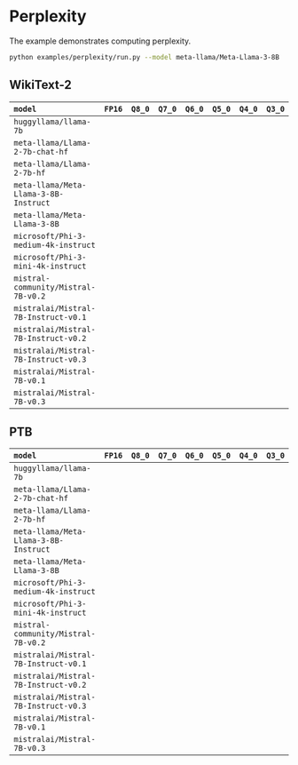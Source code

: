 # Perplexity

The example demonstrates computing perplexity.
```bash
python examples/perplexity/run.py --model meta-llama/Meta-Llama-3-8B
```

## WikiText-2

| `model`                               | `FP16`| `Q8_0`| `Q7_0`| `Q6_0`| `Q5_0`| `Q4_0`| `Q3_0`|
| :-                                    | :-:   | :-:   | :-:   | :-:   | :-:   | :-:   | :-:   |
| `huggyllama/llama-7b`                 | 
| `meta-llama/Llama-2-7b-chat-hf`       | 
| `meta-llama/Llama-2-7b-hf`            | 
| `meta-llama/Meta-Llama-3-8B-Instruct` | 
| `meta-llama/Meta-Llama-3-8B`          | 
| `microsoft/Phi-3-medium-4k-instruct`  | 
| `microsoft/Phi-3-mini-4k-instruct`    | 
| `mistral-community/Mistral-7B-v0.2`   | 
| `mistralai/Mistral-7B-Instruct-v0.1`  | 
| `mistralai/Mistral-7B-Instruct-v0.2`  | 
| `mistralai/Mistral-7B-Instruct-v0.3`  | 
| `mistralai/Mistral-7B-v0.1`           | 
| `mistralai/Mistral-7B-v0.3`           | 

## PTB

| `model`                               | `FP16`| `Q8_0`| `Q7_0`| `Q6_0`| `Q5_0`| `Q4_0`| `Q3_0`|
| :-                                    | :-:   | :-:   | :-:   | :-:   | :-:   | :-:   | :-:   |
| `huggyllama/llama-7b`                 | 
| `meta-llama/Llama-2-7b-chat-hf`       | 
| `meta-llama/Llama-2-7b-hf`            | 
| `meta-llama/Meta-Llama-3-8B-Instruct` | 
| `meta-llama/Meta-Llama-3-8B`          | 
| `microsoft/Phi-3-medium-4k-instruct`  | 
| `microsoft/Phi-3-mini-4k-instruct`    | 
| `mistral-community/Mistral-7B-v0.2`   | 
| `mistralai/Mistral-7B-Instruct-v0.1`  | 
| `mistralai/Mistral-7B-Instruct-v0.2`  | 
| `mistralai/Mistral-7B-Instruct-v0.3`  | 
| `mistralai/Mistral-7B-v0.1`           | 
| `mistralai/Mistral-7B-v0.3`           | 
